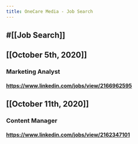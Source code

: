 ```yaml
---
title: OneCare Media - Job Search
---
```


## #[[Job Search]]

## 

## [[October 5th, 2020]]
### Marketing Analyst
#### https://www.linkedin.com/jobs/view/2166962595

## [[October 11th, 2020]]
### Content Manager
#### https://www.linkedin.com/jobs/view/2162347101

#### 
